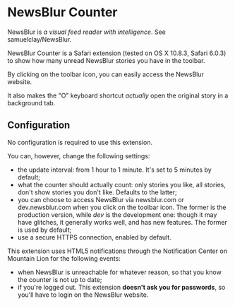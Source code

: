 # NewsBlur Counter
NewsBlur is _a visual feed reader with intelligence_.  See samuelclay/NewsBlur.

NewsBlur Counter is a Safari extension (tested on OS X 10.8.3, Safari 6.0.3) to show how many unread NewsBlur stories you have in the toolbar.

By clicking on the toolbar icon, you can easily access the NewsBlur website.

It also makes the "O" keyboard shortcut _actually_ open the original story in a background tab.

## Configuration
No configuration is required to use this extension.

You can, however, change the following settings:

* the update interval: from 1 hour to 1 minute.  It's set to 5 minutes by default;
* what the counter should actually count: only stories you like, all stories, don't show stories you don't like.  Defaults to the latter;
* you can choose to access NewsBlur via newsblur.com or dev.newsblur.com when you click on the toolbar icon.  The former is the production version, while _dev_ is the development one: though it may have glitches, it generally works well, and has new features.  The former is used by default;
* use a secure HTTPS connection, enabled by default.

This extension uses HTML5 notifications through the Notification Center on Mountain Lion for the following events:

* when NewsBlur is unreachable for whatever reason, so that you know the counter is not up to date;
* if you're logged out.  This extension **doesn't ask you for passwords**, so you'll have to login on the NewsBlur website.
